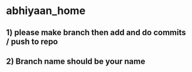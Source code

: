 # abhiyaan_home
## 1) please make branch then add and do commits / push to repo 
## 2) Branch name should be your name
